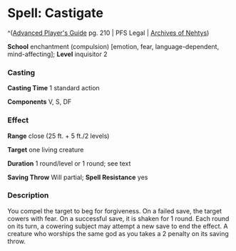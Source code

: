 # Spell: Castigate

^([Advanced Player's Guide][ss-castigate] pg. 210 | PFS Legal | [Archives of Nehtys][sn-castigate])

**School** enchantment (compulsion) [emotion, fear, language-dependent, mind-affecting]; **Level** inquisitor 2

### Casting

**Casting Time** 1 standard action

**Components** V, S, DF

### Effect

**Range** close (25 ft. + 5 ft./2 levels)

**Target** one living creature

**Duration** 1 round/level or 1 round; see text

**Saving Throw** Will partial; **Spell Resistance** yes

### Description

You compel the target to beg for forgiveness. On a failed save, the target cowers with fear. On a successful save, it is shaken for 1 round. Each round on its turn, a cowering subject may attempt a new save to end the effect. A creature who worships the same god as you takes a 2 penalty on its saving throw.

[ss-castigate]: http://paizo.com/pathfinderRPG/v57
[sn-castigate]: http://www.archivesofnethys.com/SpellDisplay.aspx?ItemName=Castigate